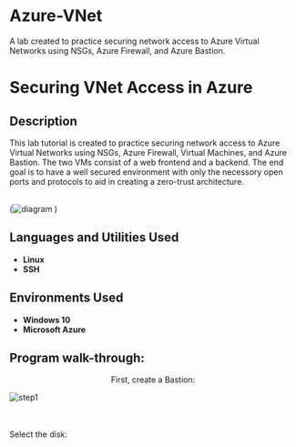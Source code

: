 # Azure-VNet
A lab created to practice securing network access to Azure Virtual Networks using NSGs, Azure Firewall, and Azure Bastion. 


<h1>Securing VNet Access in Azure</h1>

 

<h2>Description</h2>
This lab tutorial is created to practice securing network access to Azure Virtual Networks using NSGs, Azure Firewall, Virtual Machines, and Azure Bastion. The two VMs consist of a web frontend and a backend. The end goal is to have a well secured environment with only the necessory open ports and protocols to aid in creating a zero-trust architecture.
<br></br>

(![diagram](https://github.com/brireyn/Azure-VNet/assets/96150916/edc7b9b5-bcdc-4f91-b117-20a3e8ce8a45)
)


<h2>Languages and Utilities Used</h2>

- <b>Linux</b> 
- <b>SSH</b>

<h2>Environments Used </h2>

- <b>Windows 10</b>
- <b>Microsoft Azure</b>

<h2>Program walk-through:</h2>

<p align="center">
First, create a Bastion: <br/>

![step1](https://github.com/brireyn/Azure-VNet/assets/96150916/7748ef5c-3d8a-4beb-8959-fda25b4d4c20)

<br />
<br />
Select the disk:  <br/>

</p>

<!--
 ```diff
- text in red
+ text in green
! text in orange
# text in gray
@@ text in purple (and bold)@@
```
--!>
